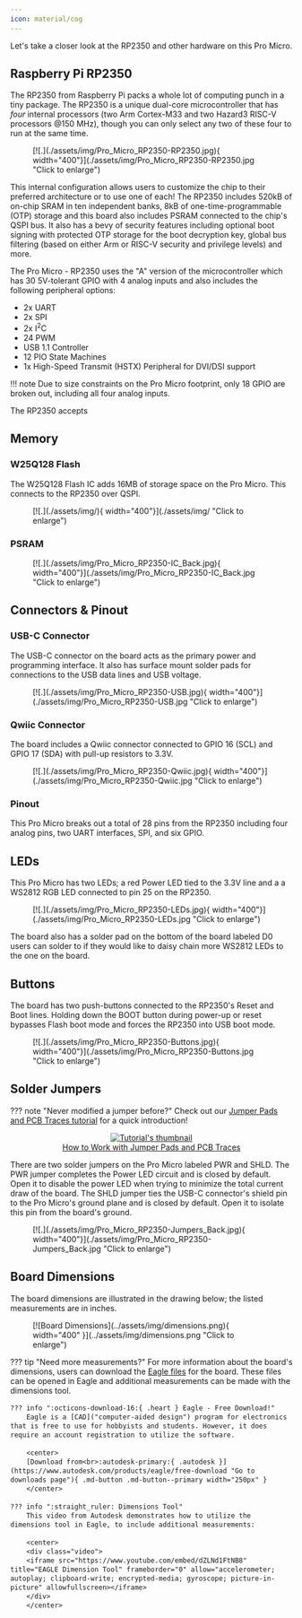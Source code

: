 ```yaml
---
icon: material/cog
---
```


Let's take a closer look at the RP2350 and other hardware on this Pro Micro.

## Raspberry Pi RP2350

The RP2350 from Raspberry Pi packs a whole lot of computing punch in a tiny package. The RP2350 is a unique dual-core microcontroller that has <i>four</i> internal processors (two Arm Cortex-M33 and two Hazard3 RISC-V processors @150 MHz), though you can only select any two of these four to run at the same time. 

<figure markdown>
[![.](./assets/img/Pro_Micro_RP2350-RP2350.jpg){ width="400"}](./assets/img/Pro_Micro_RP2350-RP2350.jpg "Click to enlarge")
</figure>

This internal configuration allows users to customize the chip to their preferred architecture or to use one of each! The RP2350 includes 520kB of on-chip SRAM in ten independent banks, 8kB of one-time-programmable (OTP) storage and this board also includes PSRAM connected to the chip's QSPI bus. It also has a bevy of security features including optional boot signing with protected OTP storage for the boot decryption key, global bus filtering (based on either Arm or RISC-V security and privilege levels) and more.

The Pro Micro - RP2350 uses the "A" version of the microcontroller which has 30 5V-tolerant GPIO with 4 analog inputs and also includes the following peripheral options:

* 2x UART
* 2x SPI
* 2x I<sup>2</sup>C
* 24 PWM
* USB 1.1 Controller
* 12 PIO State Machines
* 1x High-Speed Transmit (HSTX) Peripheral for DVI/DSI support

!!! note
	Due to size constraints on the Pro Micro footprint, only 18 GPIO are broken out, including all four analog inputs.

The RP2350 accepts 

## Memory

### W25Q128 Flash

The W25Q128 Flash IC adds 16MB of storage space on the Pro Micro. This connects to the RP2350 over QSPI.

<figure markdown>
[![.](./assets/img/){ width="400"}](./assets/img/ "Click to enlarge")
</figure>

### PSRAM

<figure markdown>
[![.](./assets/img/Pro_Micro_RP2350-IC_Back.jpg){ width="400"}](./assets/img/Pro_Micro_RP2350-IC_Back.jpg "Click to enlarge")
</figure>

## Connectors & Pinout

### USB-C Connector

The USB-C connector on the board acts as the primary power and programming interface. It also has surface mount solder pads for connections to the USB data lines and USB voltage.

<figure markdown>
[![.](./assets/img/Pro_Micro_RP2350-USB.jpg){ width="400"}](./assets/img/Pro_Micro_RP2350-USB.jpg "Click to enlarge")
</figure>

### Qwiic Connector

The board includes a Qwiic connector connected to GPIO 16 (SCL) and GPIO 17 (SDA) with pull-up resistors to 3.3V.

<figure markdown>
[![.](./assets/img/Pro_Micro_RP2350-Qwiic.jpg){ width="400"}](./assets/img/Pro_Micro_RP2350-Qwiic.jpg "Click to enlarge")
</figure>

### Pinout

This Pro Micro breaks out a total of 28 pins from the RP2350 including four analog pins, two UART interfaces, SPI, and six GPIO.

## LEDs

This Pro Micro has two LEDs; a red Power LED tied to the 3.3V line and a a WS2812 RGB LED connected to pin 25 on the RP2350.

<figure markdown>
[![.](./assets/img/Pro_Micro_RP2350-LEDs.jpg){ width="400"}](./assets/img/Pro_Micro_RP2350-LEDs.jpg "Click to enlarge")
</figure>

The board also has a solder pad on the bottom of the board labeled D0 users can solder to if they would like to daisy chain more WS2812 LEDs to the one on the board.

## Buttons

The board has two push-buttons connected to the RP2350's Reset and Boot lines. Holding down the BOOT button during power-up or reset bypasses Flash boot mode and forces the RP2350 into USB boot mode.

<figure markdown>
[![.](./assets/img/Pro_Micro_RP2350-Buttons.jpg){ width="400"}](./assets/img/Pro_Micro_RP2350-Buttons.jpg "Click to enlarge")
</figure>

## Solder Jumpers

??? note "Never modified a jumper before?"
	Check out our <a href="https://learn.sparkfun.com/tutorials/664">Jumper Pads and PCB Traces tutorial</a> for a quick introduction!
	<p align="center">
		<a href="https://learn.sparkfun.com/tutorials/664">
		<img src="https://cdn.sparkfun.com/c/264-148/assets/learn_tutorials/6/6/4/PCB_TraceCutLumenati.jpg" alt="Tutorial's thumbnail"><br>
        How to Work with Jumper Pads and PCB Traces</a>
	</p>

There are two solder jumpers on the Pro Micro labeled PWR and SHLD. The PWR jumper completes the Power LED circuit and is closed by default. Open it to disable the power LED when trying to minimize the total current draw of the board. The SHLD jumper ties the USB-C connector's shield pin to the Pro Micro's ground plane and is closed by default. Open it to isolate this pin from the board's ground.

<figure markdown>
[![.](./assets/img/Pro_Micro_RP2350-Jumpers_Back.jpg){ width="400"}](./assets/img/Pro_Micro_RP2350-Jumpers_Back.jpg "Click to enlarge")
</figure>

## Board Dimensions

The board dimensions are illustrated in the drawing below; the listed measurements are in inches.

<figure markdown>
[![Board Dimensions](../assets/img/dimensions.png){ width="400" }](../assets/img/dimensions.png "Click to enlarge")
</figure>


??? tip "Need more measurements?"
	For more information about the board's dimensions, users can download the [Eagle files](../assets/board_files/eagle_files.zip) for the board. These files can be opened in Eagle and additional measurements can be made with the dimensions tool.

	??? info ":octicons-download-16:{ .heart } Eagle - Free Download!"
		Eagle is a [CAD]("computer-aided design") program for electronics that is free to use for hobbyists and students. However, it does require an account registration to utilize the software.

		<center>
		[Download from<br>:autodesk-primary:{ .autodesk }](https://www.autodesk.com/products/eagle/free-download "Go to downloads page"){ .md-button .md-button--primary width="250px" }
		</center>
	
	??? info ":straight_ruler: Dimensions Tool"
		This video from Autodesk demonstrates how to utilize the dimensions tool in Eagle, to include additional measurements:

		<center>
		<div class="video">
		<iframe src="https://www.youtube.com/embed/dZLNd1FtNB8" title="EAGLE Dimension Tool" frameborder="0" allow="accelerometer; autoplay; clipboard-write; encrypted-media; gyroscope; picture-in-picture" allowfullscreen></iframe>
		</div>
		</center>